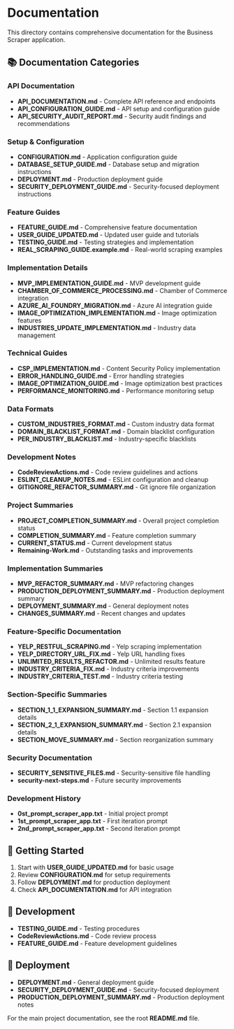 # Documentation

This directory contains comprehensive documentation for the Business Scraper application.

## 📚 Documentation Categories

### API Documentation
- **API_DOCUMENTATION.md** - Complete API reference and endpoints
- **API_CONFIGURATION_GUIDE.md** - API setup and configuration guide
- **API_SECURITY_AUDIT_REPORT.md** - Security audit findings and recommendations

### Setup & Configuration
- **CONFIGURATION.md** - Application configuration guide
- **DATABASE_SETUP_GUIDE.md** - Database setup and migration instructions
- **DEPLOYMENT.md** - Production deployment guide
- **SECURITY_DEPLOYMENT_GUIDE.md** - Security-focused deployment instructions

### Feature Guides
- **FEATURE_GUIDE.md** - Comprehensive feature documentation
- **USER_GUIDE_UPDATED.md** - Updated user guide and tutorials
- **TESTING_GUIDE.md** - Testing strategies and implementation
- **REAL_SCRAPING_GUIDE.example.md** - Real-world scraping examples

### Implementation Details
- **MVP_IMPLEMENTATION_GUIDE.md** - MVP development guide
- **CHAMBER_OF_COMMERCE_PROCESSING.md** - Chamber of Commerce integration
- **AZURE_AI_FOUNDRY_MIGRATION.md** - Azure AI integration guide
- **IMAGE_OPTIMIZATION_IMPLEMENTATION.md** - Image optimization features
- **INDUSTRIES_UPDATE_IMPLEMENTATION.md** - Industry data management

### Technical Guides
- **CSP_IMPLEMENTATION.md** - Content Security Policy implementation
- **ERROR_HANDLING_GUIDE.md** - Error handling strategies
- **IMAGE_OPTIMIZATION_GUIDE.md** - Image optimization best practices
- **PERFORMANCE_MONITORING.md** - Performance monitoring setup

### Data Formats
- **CUSTOM_INDUSTRIES_FORMAT.md** - Custom industry data format
- **DOMAIN_BLACKLIST_FORMAT.md** - Domain blacklist configuration
- **PER_INDUSTRY_BLACKLIST.md** - Industry-specific blacklists

### Development Notes
- **CodeReviewActions.md** - Code review guidelines and actions
- **ESLINT_CLEANUP_NOTES.md** - ESLint configuration and cleanup
- **GITIGNORE_REFACTOR_SUMMARY.md** - Git ignore file organization

### Project Summaries
- **PROJECT_COMPLETION_SUMMARY.md** - Overall project completion status
- **COMPLETION_SUMMARY.md** - Feature completion summary
- **CURRENT_STATUS.md** - Current development status
- **Remaining-Work.md** - Outstanding tasks and improvements

### Implementation Summaries
- **MVP_REFACTOR_SUMMARY.md** - MVP refactoring changes
- **PRODUCTION_DEPLOYMENT_SUMMARY.md** - Production deployment summary
- **DEPLOYMENT_SUMMARY.md** - General deployment notes
- **CHANGES_SUMMARY.md** - Recent changes and updates

### Feature-Specific Documentation
- **YELP_RESTFUL_SCRAPING.md** - Yelp scraping implementation
- **YELP_DIRECTORY_URL_FIX.md** - Yelp URL handling fixes
- **UNLIMITED_RESULTS_REFACTOR.md** - Unlimited results feature
- **INDUSTRY_CRITERIA_FIX.md** - Industry criteria improvements
- **INDUSTRY_CRITERIA_TEST.md** - Industry criteria testing

### Section-Specific Summaries
- **SECTION_1_1_EXPANSION_SUMMARY.md** - Section 1.1 expansion details
- **SECTION_2_1_EXPANSION_SUMMARY.md** - Section 2.1 expansion details
- **SECTION_MOVE_SUMMARY.md** - Section reorganization summary

### Security Documentation
- **SECURITY_SENSITIVE_FILES.md** - Security-sensitive file handling
- **security-next-steps.md** - Future security improvements

### Development History
- **0st_prompt_scraper_app.txt** - Initial project prompt
- **1st_prompt_scraper_app.txt** - First iteration prompt
- **2nd_prompt_scraper_app.txt** - Second iteration prompt

## 📖 Getting Started

1. Start with **USER_GUIDE_UPDATED.md** for basic usage
2. Review **CONFIGURATION.md** for setup requirements
3. Follow **DEPLOYMENT.md** for production deployment
4. Check **API_DOCUMENTATION.md** for API integration

## 🔧 Development

- **TESTING_GUIDE.md** - Testing procedures
- **CodeReviewActions.md** - Code review process
- **FEATURE_GUIDE.md** - Feature development guidelines

## 🚀 Deployment

- **DEPLOYMENT.md** - General deployment guide
- **SECURITY_DEPLOYMENT_GUIDE.md** - Security-focused deployment
- **PRODUCTION_DEPLOYMENT_SUMMARY.md** - Production deployment notes

For the main project documentation, see the root **README.md** file.
